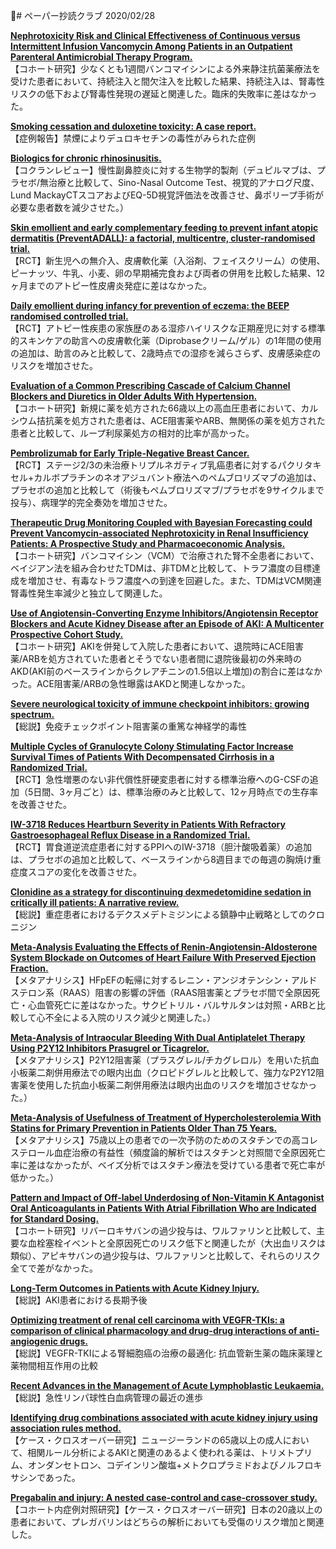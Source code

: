 # ペーパー抄読クラブ 2020/02/28

[**Nephrotoxicity Risk and Clinical Effectiveness of Continuous versus Intermittent Infusion Vancomycin Among Patients in an Outpatient Parenteral Antimicrobial Therapy Program.**](https://www.ncbi.nlm.nih.gov/pubmed/32090347)  
【コホート研究】少なくとも1週間バンコマイシンによる外来静注抗菌薬療法を受けた患者において、持続注入と間欠注入を比較した結果、持続注入は、腎毒性リスクの低下および腎毒性発現の遅延と関連した。臨床的失敗率に差はなかった。

[**Smoking cessation and duloxetine toxicity: A case report.**](https://www.ncbi.nlm.nih.gov/pubmed/32094037)  
【症例報告】禁煙によりデュロキセチンの毒性がみられた症例

[**Biologics for chronic rhinosinusitis.**](https://www.ncbi.nlm.nih.gov/pubmed/32102112)  
【コクランレビュー】慢性副鼻腔炎に対する生物学的製剤（デュピルマブは、プラセボ/無治療と比較して、Sino-Nasal Outcome Test、視覚的アナログ尺度、Lund MackayCTスコアおよびEQ-5D視覚評価法を改善させ、鼻ポリープ手術が必要な患者数を減少させた。）

[**Skin emollient and early complementary feeding to prevent infant atopic dermatitis (PreventADALL): a factorial, multicentre, cluster-randomised trial.**](https://www.ncbi.nlm.nih.gov/pubmed/32087121)  
【RCT】新生児への無介入、皮膚軟化薬（入浴剤、フェイスクリーム）の使用、ピーナッツ、牛乳、小麦、卵の早期補完食および両者の併用を比較した結果、12ヶ月までのアトピー性皮膚炎発症に差はなかった。

[**Daily emollient during infancy for prevention of eczema: the BEEP randomised controlled trial.**](https://www.ncbi.nlm.nih.gov/pubmed/32087126)  
【RCT】アトピー性疾患の家族歴のある湿疹ハイリスクな正期産児に対する標準的スキンケアの助言への皮膚軟化薬（Diprobaseクリーム/ゲル）の1年間の使用の追加は、助言のみと比較して、2歳時点での湿疹を減らさらず、皮膚感染症のリスクを増加させた。

[**Evaluation of a Common Prescribing Cascade of Calcium Channel Blockers and Diuretics in Older Adults With Hypertension.**](https://www.ncbi.nlm.nih.gov/pubmed/32091538)  
【コホート研究】新規に薬を処方された66歳以上の高血圧患者において、カルシウム拮抗薬を処方された患者は、ACE阻害薬やARB、無関係の薬を処方された患者と比較して、ループ利尿薬処方の相対的比率が高かった。

[**Pembrolizumab for Early Triple-Negative Breast Cancer.**](https://www.ncbi.nlm.nih.gov/pubmed/32101663)  
【RCT】ステージ2/3の未治療トリプルネガティブ乳癌患者に対するパクリタキセル+カルボプラチンのネオアジュバント療法へのペムブロリズマブの追加は、プラセボの追加と比較して（術後もペムブロリズマブ/プラセボを9サイクルまで投与）、病理学的完全奏効を増加させた。

[**Therapeutic Drug Monitoring Coupled with Bayesian Forecasting could Prevent Vancomycin-associated Nephrotoxicity in Renal Insufficiency Patients: A Prospective Study and Pharmacoeconomic Analysis.**](https://www.ncbi.nlm.nih.gov/pubmed/32097248)  
【コホート研究】バンコマイシン（VCM）で治療された腎不全患者において、ベイジアン法を組み合わせたTDMは、非TDMと比較して、トラフ濃度の目標達成を増加させ、有毒なトラフ濃度への到達を回避した。また、TDMはVCM関連腎毒性発生率減少と独立して関連した。

[**Use of Angiotensin-Converting Enzyme Inhibitors/Angiotensin Receptor Blockers and Acute Kidney Disease after an Episode of AKI: A Multicenter Prospective Cohort Study.**](https://www.ncbi.nlm.nih.gov/pubmed/32088714)  
【コホート研究】AKIを併発して入院した患者において、退院時にACE阻害薬/ARBを処方されていた患者とそうでない患者間に退院後最初の外来時のAKD(AKI前のベースラインからクレアチニンの1.5倍以上増加)の割合に差はなかった。ACE阻害薬/ARBの急性曝露はAKDと関連しなかった。

[**Severe neurological toxicity of immune checkpoint inhibitors: growing spectrum.**](https://www.ncbi.nlm.nih.gov/pubmed/32086972)  
【総説】免疫チェックポイント阻害薬の重篤な神経学的毒性

[**Multiple Cycles of Granulocyte Colony Stimulating Factor Increase Survival Times of Patients With Decompensated Cirrhosis in a Randomized Trial.**](https://www.ncbi.nlm.nih.gov/pubmed/32088302)  
【RCT】急性増悪のない非代償性肝硬変患者に対する標準治療へのG-CSFの追加（5日間、3ヶ月ごと）は、標準治療のみと比較して、12ヶ月時点での生存率を改善させた。

[**IW-3718 Reduces Heartburn Severity in Patients With Refractory Gastroesophageal Reflux Disease in a Randomized Trial.**](https://www.ncbi.nlm.nih.gov/pubmed/32092310)  
【RCT】胃食道逆流症患者に対するPPIへのIW-3718（胆汁酸吸着薬）の追加は、プラセボの追加と比較して、ベースラインから8週目までの毎週の胸焼け重症度スコアの変化を改善させた。

[**Clonidine as a strategy for discontinuing dexmedetomidine sedation in critically ill patients: A narrative review.**](https://www.ncbi.nlm.nih.gov/pubmed/32086509)  
【総説】重症患者におけるデクスメデトミジンによる鎮静中止戦略としてのクロニジン

[**Meta-Analysis Evaluating the Effects of Renin-Angiotensin-Aldosterone System Blockade on Outcomes of Heart Failure With Preserved Ejection Fraction.**](https://www.ncbi.nlm.nih.gov/pubmed/32081366)  
【メタアナリシス】HFpEFの転帰に対するレニン・アンジオテンシン・アルドステロン系（RAAS）阻害の影響の評価（RAAS阻害薬とプラセボ間で全原因死亡・心血管死亡に差はなかった。サクビトリル・バルサルタンは対照・ARBと比較して心不全による入院のリスク減少と関連した。）

[**Meta-Analysis of Intraocular Bleeding With Dual Antiplatelet Therapy Using P2Y12 Inhibitors Prasugrel or Ticagrelor.**](https://www.ncbi.nlm.nih.gov/pubmed/32081368)  
【メタアナリシス】P2Y12阻害薬（プラスグレル/チカグレロル）を用いた抗血小板薬二剤併用療法での眼内出血（クロピドグレルと比較して、強力なP2Y12阻害薬を使用した抗血小板薬二剤併用療法は眼内出血のリスクを増加させなかった。）

[**Meta-Analysis of Usefulness of Treatment of Hypercholesterolemia With Statins for Primary Prevention in Patients Older Than 75 Years.**](https://www.ncbi.nlm.nih.gov/pubmed/32088001)  
【メタアナリシス】75歳以上の患者での一次予防のためのスタチンでの高コレステロール血症治療の有益性（頻度論的解析ではスタチンと対照間で全原因死亡率に差はなかったが、ベイズ分析ではスタチン療法を受けている患者で死亡率が低かった。）

[**Pattern and Impact of Off-label Underdosing of Non-Vitamin K Antagonist Oral Anticoagulants in Patients With Atrial Fibrillation Who are Indicated for Standard Dosing.**](https://www.ncbi.nlm.nih.gov/pubmed/32098658)  
【コホート研究】リバーロキサバンの過少投与は、ワルファリンと比較して、主要な血栓塞栓イベントと全原因死亡のリスク低下と関連したが（大出血リスクは類似）、アピキサバンの過少投与は、ワルファリンと比較して、それらのリスク全てで差がなかった。

[**Long-Term Outcomes in Patients with Acute Kidney Injury.**](https://www.ncbi.nlm.nih.gov/pubmed/32075806)  
【総説】AKI患者における長期予後

[**Optimizing treatment of renal cell carcinoma with VEGFR-TKIs: a comparison of clinical pharmacology and drug-drug interactions of anti-angiogenic drugs.**](https://www.ncbi.nlm.nih.gov/pubmed/32044644)  
【総説】VEGFR-TKIによる腎細胞癌の治療の最適化: 抗血管新生薬の臨床薬理と薬物間相互作用の比較

[**Recent Advances in the Management of Acute Lymphoblastic Leukaemia.**](https://www.ncbi.nlm.nih.gov/pubmed/32095902)  
【総説】急性リンパ球性白血病管理の最近の進歩

[**Identifying drug combinations associated with acute kidney injury using association rules method.**](https://www.ncbi.nlm.nih.gov/pubmed/32080933)  
【ケース・クロスオーバー研究】ニュージーランドの65歳以上の成人において、相関ルール分析によるAKIと関連のあるよく使われる薬は、トリメトプリム、オンダンセトロン、コデインリン酸塩+メトクロプラミドおよびノルフロキサシンであった。

[**Pregabalin and injury: A nested case-control and case-crossover study.**](https://www.ncbi.nlm.nih.gov/pubmed/32086848)  
【コホート内症例対照研究】【ケース・クロスオーバー研究】日本の20歳以上の患者において、プレガバリンはどちらの解析においても受傷のリスク増加と関連した。